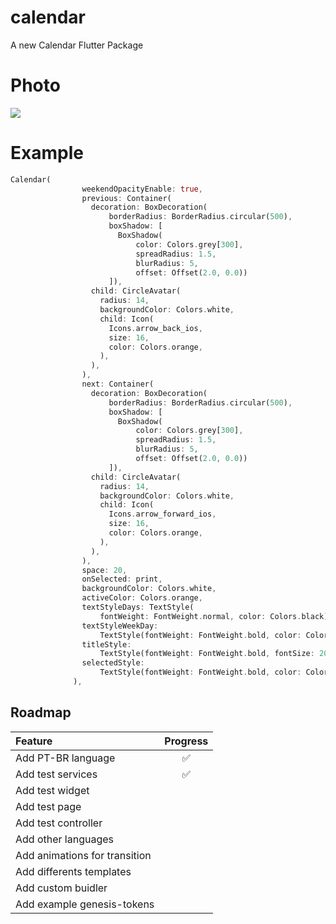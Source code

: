 # calendar

A new Calendar Flutter Package

# Photo
![](https://image.prntscr.com/image/ktvtkKGBQB2A9V1vxI5RXQ.png)

# Example

```dart
Calendar(
                weekendOpacityEnable: true,
                previous: Container(
                  decoration: BoxDecoration(
                      borderRadius: BorderRadius.circular(500),
                      boxShadow: [
                        BoxShadow(
                            color: Colors.grey[300],
                            spreadRadius: 1.5,
                            blurRadius: 5,
                            offset: Offset(2.0, 0.0))
                      ]),
                  child: CircleAvatar(
                    radius: 14,
                    backgroundColor: Colors.white,
                    child: Icon(
                      Icons.arrow_back_ios,
                      size: 16,
                      color: Colors.orange,
                    ),
                  ),
                ),
                next: Container(
                  decoration: BoxDecoration(
                      borderRadius: BorderRadius.circular(500),
                      boxShadow: [
                        BoxShadow(
                            color: Colors.grey[300],
                            spreadRadius: 1.5,
                            blurRadius: 5,
                            offset: Offset(2.0, 0.0))
                      ]),
                  child: CircleAvatar(
                    radius: 14,
                    backgroundColor: Colors.white,
                    child: Icon(
                      Icons.arrow_forward_ios,
                      size: 16,
                      color: Colors.orange,
                    ),
                  ),
                ),
                space: 20,
                onSelected: print,
                backgroundColor: Colors.white,
                activeColor: Colors.orange,
                textStyleDays: TextStyle(
                    fontWeight: FontWeight.normal, color: Colors.black),
                textStyleWeekDay:
                    TextStyle(fontWeight: FontWeight.bold, color: Colors.black),
                titleStyle:
                    TextStyle(fontWeight: FontWeight.bold, fontSize: 20),
                selectedStyle:
                    TextStyle(fontWeight: FontWeight.bold, color: Colors.white),
              ),
```



## Roadmap

| Feature                                   | Progress |
| :-----------------------------------------| :------: |
| Add PT-BR language                        |    ✅    |
| Add test services                         |    ✅    |
| Add test widget                           |          |
| Add test page                             |          |
| Add test controller                       |          |
| Add other languages                       |          |
| Add animations for transition             |          |
| Add differents templates                  |          |
| Add custom buidler                        |          |
| Add example genesis-tokens                |          |
